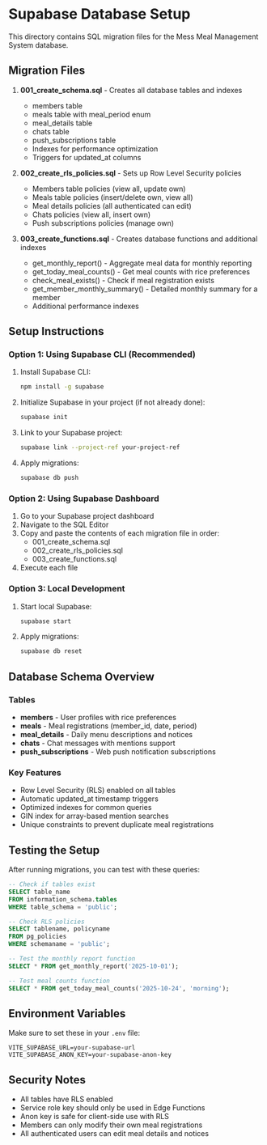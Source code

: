 # Supabase Database Setup

This directory contains SQL migration files for the Mess Meal Management System database.

## Migration Files

1. **001_create_schema.sql** - Creates all database tables and indexes
   - members table
   - meals table with meal_period enum
   - meal_details table
   - chats table
   - push_subscriptions table
   - Indexes for performance optimization
   - Triggers for updated_at columns

2. **002_create_rls_policies.sql** - Sets up Row Level Security policies
   - Members table policies (view all, update own)
   - Meals table policies (insert/delete own, view all)
   - Meal details policies (all authenticated can edit)
   - Chats policies (view all, insert own)
   - Push subscriptions policies (manage own)

3. **003_create_functions.sql** - Creates database functions and additional indexes
   - get_monthly_report() - Aggregate meal data for monthly reporting
   - get_today_meal_counts() - Get meal counts with rice preferences
   - check_meal_exists() - Check if meal registration exists
   - get_member_monthly_summary() - Detailed monthly summary for a member
   - Additional performance indexes

## Setup Instructions

### Option 1: Using Supabase CLI (Recommended)

1. Install Supabase CLI:
   ```bash
   npm install -g supabase
   ```

2. Initialize Supabase in your project (if not already done):
   ```bash
   supabase init
   ```

3. Link to your Supabase project:
   ```bash
   supabase link --project-ref your-project-ref
   ```

4. Apply migrations:
   ```bash
   supabase db push
   ```

### Option 2: Using Supabase Dashboard

1. Go to your Supabase project dashboard
2. Navigate to the SQL Editor
3. Copy and paste the contents of each migration file in order:
   - 001_create_schema.sql
   - 002_create_rls_policies.sql
   - 003_create_functions.sql
4. Execute each file

### Option 3: Local Development

1. Start local Supabase:
   ```bash
   supabase start
   ```

2. Apply migrations:
   ```bash
   supabase db reset
   ```

## Database Schema Overview

### Tables

- **members** - User profiles with rice preferences
- **meals** - Meal registrations (member_id, date, period)
- **meal_details** - Daily menu descriptions and notices
- **chats** - Chat messages with mentions support
- **push_subscriptions** - Web push notification subscriptions

### Key Features

- Row Level Security (RLS) enabled on all tables
- Automatic updated_at timestamp triggers
- Optimized indexes for common queries
- GIN index for array-based mention searches
- Unique constraints to prevent duplicate meal registrations

## Testing the Setup

After running migrations, you can test with these queries:

```sql
-- Check if tables exist
SELECT table_name 
FROM information_schema.tables 
WHERE table_schema = 'public';

-- Check RLS policies
SELECT tablename, policyname 
FROM pg_policies 
WHERE schemaname = 'public';

-- Test the monthly report function
SELECT * FROM get_monthly_report('2025-10-01');

-- Test meal counts function
SELECT * FROM get_today_meal_counts('2025-10-24', 'morning');
```

## Environment Variables

Make sure to set these in your `.env` file:

```env
VITE_SUPABASE_URL=your-supabase-url
VITE_SUPABASE_ANON_KEY=your-supabase-anon-key
```

## Security Notes

- All tables have RLS enabled
- Service role key should only be used in Edge Functions
- Anon key is safe for client-side use with RLS
- Members can only modify their own meal registrations
- All authenticated users can edit meal details and notices
